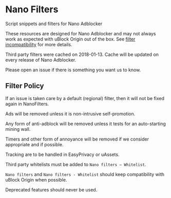 # Nano Filters

Script snippets and filters for Nano Adblocker

These resources are designed for Nano Adblocker and may not always work as 
expected with uBlock Origin out of the box. See 
[filter incompatibility](https://github.com/NanoAdblocker/NanoCore/blob/master/Notes/FilterIncompatibility.MD) 
for more details. 

Third party filters were cached on 2018-01-13. Cache will be updated on every 
release of Nano Adblocker. 

Please open an issue if there is something you want us to know. 

## Filter Policy

If an issue is taken care by a default (regional) filter, then it will not be 
fixed again in NanoFilters. 

Ads will be removed unless it is non-intrusive self-promotion. 

Any form of anti-adblock will be removed unless it tests for an auto-starting 
mining wall. 

Timers and other form of annoyance will be removed if we consider appropriate 
and if possible. 

Tracking are to be handled in EasyPrivacy or uAssets. 

Third party whitelists must be added to `Nano filters – Whitelist`. 

`Nano filters` and `Nano filters - Whitelist` should keep compatibility with 
uBlock Origin when possible. 

Deprecated features should never be used. 
